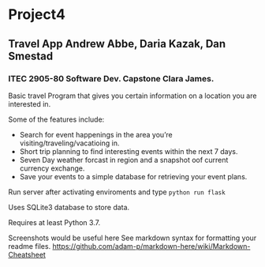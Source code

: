 # Project4 

## Travel App Andrew Abbe, Daria Kazak, Dan Smestad 

### ITEC 2905-80 Software Dev. Capstone Clara James.

Basic travel Program that gives you certain information on a location you are interested in.

Some of the features include:
* Search for event happenings in the area you’re visiting/traveling/vacatioing in. 
* Short trip planning to find interesting events within the next 7 days. 
* Seven Day weather forcast in region and a snapshot oof current currency exchange. 
* Save your events to a simple database for retrieving your event plans.

Run server after activating enviroments and type `python run flask`

Uses SQLite3 database to store data.

Requires at least Python 3.7.

Screenshots would be useful here 
See markdown syntax for formatting your readme files. https://github.com/adam-p/markdown-here/wiki/Markdown-Cheatsheet